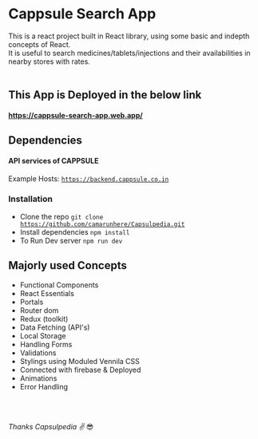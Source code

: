 # Cappsule Search App

This is a react project built in React library, using some basic and indepth concepts of React.
<br>
It is useful to search medicines/tablets/injections and their availabilities in nearby stores with rates.
<br>
<br>

## This App is Deployed in the below link
#### https://cappsule-search-app.web.app/

## Dependencies
#### API services of CAPPSULE
Example Hosts: <code>https://backend.cappsule.co.in</code>

### Installation
* Clone the repo <code>git clone https://github.com/camarunhere/Capsulpedia.git</code>
* Install dependencies <code>npm install</code>
* To Run Dev server <code>npm run dev</code>


## Majorly used Concepts
* Functional Components
* React Essentials
* Portals
* Router dom
* Redux (toolkit)
* Data Fetching (API's)
* Local Storage
* Handling Forms
* Validations
* Stylings using Moduled Vennila CSS
* Connected with firebase & Deployed 
* Animations
* Error Handling
  
<br>
<br>

*Thanks Capsulpedia ✌* 😎
